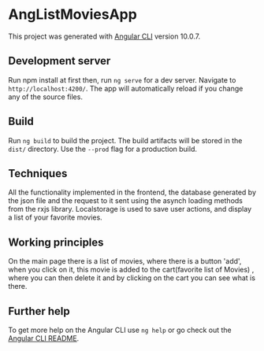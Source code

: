 # AngListMoviesApp

This project was generated with [Angular CLI](https://github.com/angular/angular-cli) version 10.0.7.

## Development server

Run npm install at first then, run `ng serve` for a dev server. Navigate to `http://localhost:4200/`. The app will automatically reload if you change any of the source files.

## Build

Run `ng build` to build the project. The build artifacts will be stored in the `dist/` directory. Use the `--prod` flag for a production build.

## Techniques
All the functionality implemented in the frontend, the database generated by the json file and the request to it sent using the asynch loading methods from the rxjs library. Localstorage is used to save user actions, and display a list of your favorite movies.

## Working principles

On the main page there is a list of movies, where there is a button 'add', when you click on it, this movie is added to the cart(favorite list of Movies) , where you can then delete it and by clicking on the cart you can see what is there.

## Further help

To get more help on the Angular CLI use `ng help` or go check out the [Angular CLI README](https://github.com/angular/angular-cli/blob/master/README.md).

